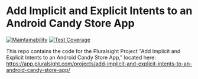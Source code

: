 # Add Implicit and Explicit Intents to an Android Candy Store App
[![Maintainability](https://api.codeclimate.com/v1/badges/7aabee3cbb2cf6e332de/maintainability)](https://codeclimate.com/github/mirriam-akongo/Android-CandyCodedApplication/maintainability)
[![Test Coverage](https://api.codeclimate.com/v1/badges/7aabee3cbb2cf6e332de/test_coverage)](https://codeclimate.com/github/mirriam-akongo/Android-CandyCodedApplication/test_coverage)

This repo contains the code for the Pluralsight Project "Add Implicit and Explicit Intents to an Android Candy Store App," located here: https://app.pluralsight.com/projects/add-implicit-and-explicit-intents-to-an-android-candy-store-app/
